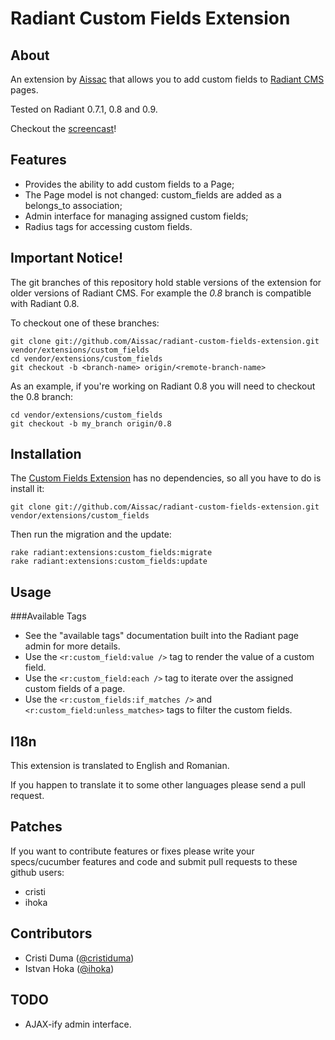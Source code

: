 Radiant Custom Fields Extension
===

About
---

An extension by [Aissac][ai] that allows you to add custom fields to [Radiant CMS][rd] pages.

Tested on Radiant 0.7.1, 0.8 and 0.9.

Checkout the [screencast][rc]!

Features
---

* Provides the ability to add custom fields to a Page;
* The Page model is not changed: custom\_fields are added as a belongs\_to association;
* Admin interface for managing assigned custom fields;
* Radius tags for accessing custom fields.

Important Notice!
---

The git branches of this repository hold stable versions of the extension for older versions of Radiant CMS. For example the _0.8_ branch is compatible with Radiant 0.8. 

To checkout one of these branches:

    git clone git://github.com/Aissac/radiant-custom-fields-extension.git vendor/extensions/custom_fields
    cd vendor/extensions/custom_fields
    git checkout -b <branch-name> origin/<remote-branch-name>

As an example, if you're working on Radiant 0.8 you will need to checkout the 0.8 branch:
    
    cd vendor/extensions/custom_fields
    git checkout -b my_branch origin/0.8

Installation
---

The [Custom Fields Extension][cfe] has no dependencies, so all you have to do is install it:
  
  	git clone git://github.com/Aissac/radiant-custom-fields-extension.git vendor/extensions/custom_fields

Then run the migration and the update:
  
  	rake radiant:extensions:custom_fields:migrate
  	rake radiant:extensions:custom_fields:update

Usage
---

###Available Tags

* See the "available tags" documentation built into the Radiant page admin for more details.
* Use the `<r:custom_field:value />` tag to render the value of a custom field.
* Use the `<r:custom_field:each />` tag to iterate over the assigned custom fields of a page.
* Use the `<r:custom_fields:if_matches />` and `<r:custom_field:unless_matches>` tags to filter the custom fields.

I18n
---

This extension is translated to English and Romanian.

If you happen to translate it to some other languages please send a pull request.

Patches
---

If you want to contribute features or fixes please write your specs/cucumber features and code and submit pull requests to these github users:

  * cristi
  * ihoka

Contributors
---

* Cristi Duma ([@cristiduma][cd])
* Istvan Hoka ([@ihoka][ih])

TODO
---
* AJAX-ify admin interface.


[ai]: http://www.aissac.ro/
[rd]: http://radiantcms.org/
[cfe]: http://github.com/Aissac/radiant-custom-fields-extension/
[cd]: http://twitter.com/cristiduma
[ih]: http://twitter.com/ihoka
[rc]: http://radiantcms.org/blog/archives/2010/03/23/radiantcasts-episode-6-radiant-custom-fields-and-stereotype-extensions/